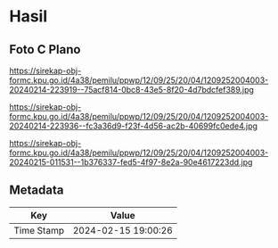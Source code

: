 # Hasil

## Foto C Plano

https://sirekap-obj-formc.kpu.go.id/4a38/pemilu/ppwp/12/09/25/20/04/1209252004003-20240214-223919--75acf814-0bc8-43e5-8f20-4d7bdcfef389.jpg

https://sirekap-obj-formc.kpu.go.id/4a38/pemilu/ppwp/12/09/25/20/04/1209252004003-20240214-223936--fc3a36d9-f23f-4d56-ac2b-40699fc0ede4.jpg

https://sirekap-obj-formc.kpu.go.id/4a38/pemilu/ppwp/12/09/25/20/04/1209252004003-20240215-011531--1b376337-fed5-4f97-8e2a-90e4617223dd.jpg


## Metadata

| Key        | Value               |
| ---------- | ------------------- |
| Time Stamp | 2024-02-15 19:00:26 |



